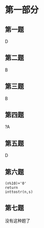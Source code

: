 # 第一部分

## 第一题

D  

## 第二题

B  

## 第三题

B  

## 第四题

?A  

## 第五题

D  

## 第六题

`(n%10)+'0'`  
`return`  
`inttostr(n,s)`  

## 第七题

没有这种题了
